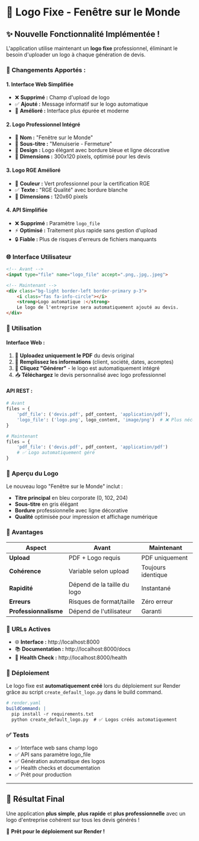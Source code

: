# 🏢 Logo Fixe - Fenêtre sur le Monde

## ✨ **Nouvelle Fonctionnalité Implémentée !**

L'application utilise maintenant un **logo fixe** professionnel, éliminant le besoin d'uploader un logo à chaque génération de devis.

### 🎯 **Changements Apportés :**

#### **1. Interface Web Simplifiée**
- ❌ **Supprimé :** Champ d'upload de logo  
- ✅ **Ajouté :** Message informatif sur le logo automatique
- 🎨 **Amélioré :** Interface plus épurée et moderne

#### **2. Logo Professionnel Intégré**
- 🏢 **Nom :** "Fenêtre sur le Monde"
- 🔧 **Sous-titre :** "Menuiserie - Fermeture"  
- 🎨 **Design :** Logo élégant avec bordure bleue et ligne décorative
- 📐 **Dimensions :** 300x120 pixels, optimisé pour les devis

#### **3. Logo RGE Amélioré**
- 🌿 **Couleur :** Vert professionnel pour la certification RGE
- ✅ **Texte :** "RGE Qualité" avec bordure blanche
- 📐 **Dimensions :** 120x60 pixels

#### **4. API Simplifiée**
- ❌ **Supprimé :** Paramètre `logo_file` 
- ⚡ **Optimisé :** Traitement plus rapide sans gestion d'upload
- 🔒 **Fiable :** Plus de risques d'erreurs de fichiers manquants

### 🌐 **Interface Utilisateur**

```html
<!-- Avant -->
<input type="file" name="logo_file" accept=".png,.jpg,.jpeg">

<!-- Maintenant -->
<div class="bg-light border-left border-primary p-3">
    <i class="fas fa-info-circle"></i> 
    <strong>Logo automatique :</strong> 
    Le logo de l'entreprise sera automatiquement ajouté au devis.
</div>
```

### 🔧 **Utilisation**

#### **Interface Web :**
1. 📄 **Uploadez uniquement le PDF** du devis original
2. 📝 **Remplissez les informations** (client, société, dates, acomptes)  
3. 🚀 **Cliquez "Générer"** - le logo est automatiquement intégré
4. 📥 **Téléchargez** le devis personnalisé avec logo professionnel

#### **API REST :**
```python
# Avant
files = {
    'pdf_file': ('devis.pdf', pdf_content, 'application/pdf'),
    'logo_file': ('logo.png', logo_content, 'image/png')  # ❌ Plus nécessaire
}

# Maintenant  
files = {
    'pdf_file': ('devis.pdf', pdf_content, 'application/pdf')
    # ✅ Logo automatiquement géré
}
```

### 🎨 **Aperçu du Logo**

Le nouveau logo "Fenêtre sur le Monde" inclut :
- **Titre principal** en bleu corporate (0, 102, 204)
- **Sous-titre** en gris élégant  
- **Bordure** professionnelle avec ligne décorative
- **Qualité** optimisée pour impression et affichage numérique

### 🚀 **Avantages**

| Aspect | Avant | Maintenant |
|--------|-------|------------|
| **Upload** | PDF + Logo requis | PDF uniquement |
| **Cohérence** | Variable selon upload | Toujours identique |
| **Rapidité** | Dépend de la taille du logo | Instantané |
| **Erreurs** | Risques de format/taille | Zéro erreur |
| **Professionnalisme** | Dépend de l'utilisateur | Garanti |

### 📱 **URLs Actives**

- 🌐 **Interface :** http://localhost:8000  
- 📚 **Documentation :** http://localhost:8000/docs
- 🏥 **Health Check :** http://localhost:8000/health

### 🔄 **Déploiement**

Le logo fixe est **automatiquement créé** lors du déploiement sur Render grâce au script `create_default_logo.py` dans le build command.

```yaml
# render.yaml
buildCommand: |
  pip install -r requirements.txt
  python create_default_logo.py  # ✅ Logos créés automatiquement
```

### ✅ **Tests**

- ✅ Interface web sans champ logo
- ✅ API sans paramètre logo_file  
- ✅ Génération automatique des logos
- ✅ Health checks et documentation
- ✅ Prêt pour production

---

## 🎉 **Résultat Final**

Une application **plus simple**, **plus rapide** et **plus professionnelle** avec un logo d'entreprise cohérent sur tous les devis générés !

🚀 **Prêt pour le déploiement sur Render !** 